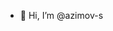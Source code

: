 - 👋 Hi, I’m @azimov-s

<!---
azimov-s/azimov-s is a ✨ special ✨ repository because its `README.md` (this file) appears on your GitHub profile.
You can click the Preview link to take a look at your changes.
--->
